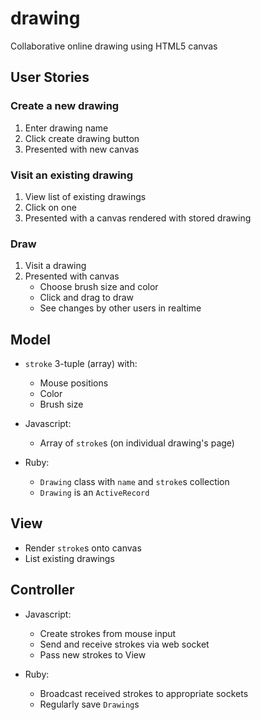 # drawing
Collaborative online drawing using HTML5 canvas

## User Stories
### Create a new drawing
1. Enter drawing name
2. Click create drawing button
3. Presented with new canvas

### Visit an existing drawing
1. View list of existing drawings
2. Click on one
3. Presented with a canvas rendered with stored drawing

### Draw
1. Visit a drawing
2. Presented with canvas
    - Choose brush size and color
    - Click and drag to draw
    - See changes by other users in realtime

## Model
- `stroke` 3-tuple (array) with:
    - Mouse positions
    - Color
    - Brush size

- Javascript:
    - Array of `stroke`s (on individual drawing's page)

- Ruby:
    - `Drawing` class with `name` and `stroke`s collection
    - `Drawing` is an `ActiveRecord`

## View
- Render `stroke`s onto canvas
- List existing drawings

## Controller
- Javascript:
    - Create strokes from mouse input
    - Send and receive strokes via web socket
    - Pass new strokes to View

- Ruby:
    - Broadcast received strokes to appropriate sockets
    - Regularly save `Drawing`s

